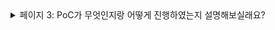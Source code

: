 
<details markdown = "1">
<summary>페이지 3: PoC가 무엇인지랑 어떻게 진행하였는지 설명해보실래요?</summary>
PoC(Proof of Concept)는 솔루션의 기능과 효용성을 실제 환경에서 검증해 보여주는 것입니다. <br>
PoC의 경우 도구 지원실에서 지원을 가는 시간이 오래걸려, 제가 그전에 간단하게 도구 사용법을 보여드리고자 시연을 진행하였습니다.<br>
</details>
